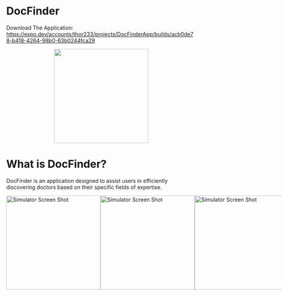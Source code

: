 # DocFinder

Download The Application: https://expo.dev/accounts/thor233/projects/DocFinderApp/builds/acb0de78-b418-4264-98b0-63b0244fca29

<p align="center">
  <img src="https://www.linkpicture.com/q/main_icon_1.png" width="250" >
</p>

<h1>What is DocFinder?</h1>

DocFinder is an application designed to assist users in efficiently discovering doctors based on their specific fields of expertise.


<div style="display: flex; flex-direction: row;">
  
<img src="https://github.com/Cavid233/DocFinder_Just_Download/assets/59831153/8ef3d33a-29c9-4364-83c9-fbae52d7dcd5" alt="Simulator Screen Shot" width="250">
<img src="https://github.com/Cavid233/DocFinder_Just_Download/assets/59831153/85971d72-269e-4d48-81f1-e9fa8d47440a" alt="Simulator Screen Shot" width="250">
<img src="https://github.com/Cavid233/DocFinder_Just_Download/assets/59831153/494f4acb-0f36-4dc1-9fe3-c5ee00773366" alt="Simulator Screen Shot" width="250">

<img src="https://github.com/Cavid233/DocFinder_Just_Download/assets/59831153/8afaa77c-baef-45df-bb50-b6314cb6eb67" alt="Simulator Screen Shot" width="250">
<img src="https://github.com/Cavid233/DocFinder_Just_Download/assets/59831153/69b6f3fb-8c0c-4b46-82ba-9b39b987dc8c" alt="Simulator Screen Shot" width="250">
<img src="https://github.com/Cavid233/DocFinder_Just_Download/assets/59831153/00416295-1afa-4296-810a-714ebe0e57f4" alt="Simulator Screen Shot" width="250">


</div>




